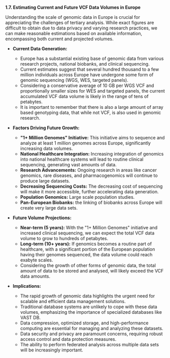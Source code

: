 **1.7. Estimating Current and Future VCF Data Volumes in Europe**

Understanding the scale of genomic data in Europe is crucial for appreciating the challenges of tertiary analysis. While exact figures are difficult to obtain due to data privacy and varying research practices, we can make reasonable estimations based on available information, encompassing both current and projected volumes.

* **Current Data Generation:**
    * Europe has a substantial existing base of genomic data from various research projects, national biobanks, and clinical sequencing.
    * Current estimates suggest that several hundred thousand to a few million individuals across Europe have undergone some form of genomic sequencing (WGS, WES, targeted panels).
    * Considering a conservative average of 10 GB per WGS VCF and proportionally smaller sizes for WES and targeted panels, the current accumulated VCF data volume is likely in the range of tens of petabytes.
    * It is important to remember that there is also a large amount of array based genotyping data, that while not VCF, is also used in genomic research.

* **Factors Driving Future Growth:**
    * **"1+ Million Genomes" Initiative:** This initiative aims to sequence and analyze at least 1 million genomes across Europe, significantly increasing data volumes.
    * **National Healthcare Integration:** Increasing integration of genomics into national healthcare systems will lead to routine clinical sequencing, generating vast amounts of data.
    * **Research Advancements:** Ongoing research in areas like cancer genomics, rare diseases, and pharmacogenomics will continue to produce large datasets.
    * **Decreasing Sequencing Costs:** The decreasing cost of sequencing will make it more accessible, further accelerating data generation.
    * **Population Genomics:** Large scale population studies.
    * **Pan-European Biobanks:** the linking of biobanks across Europe will create very large data sets.

* **Future Volume Projections:**
    * **Near-term (5 years):** With the "1+ Million Genomes" initiative and increased clinical sequencing, we can expect the total VCF data volume to grow to hundreds of petabytes.
    * **Long-term (10+ years):** If genomics becomes a routine part of healthcare, with a significant portion of the European population having their genomes sequenced, the data volume could reach exabyte scales.
    * Considering the growth of other forms of genomic data, the total amount of data to be stored and analysed, will likely exceed the VCF data amounts.

* **Implications:**
    * The rapid growth of genomic data highlights the urgent need for scalable and efficient data management solutions.
    * Traditional database systems are unlikely to cope with these data volumes, emphasizing the importance of specialized databases like VAST DB.
    * Data compression, optimized storage, and high-performance computing are essential for managing and analyzing these datasets.
    * Data security and privacy are paramount concerns, requiring robust access control and data protection measures.
    * The ability to perform federated analysis across multiple data sets will be increasingly important.
